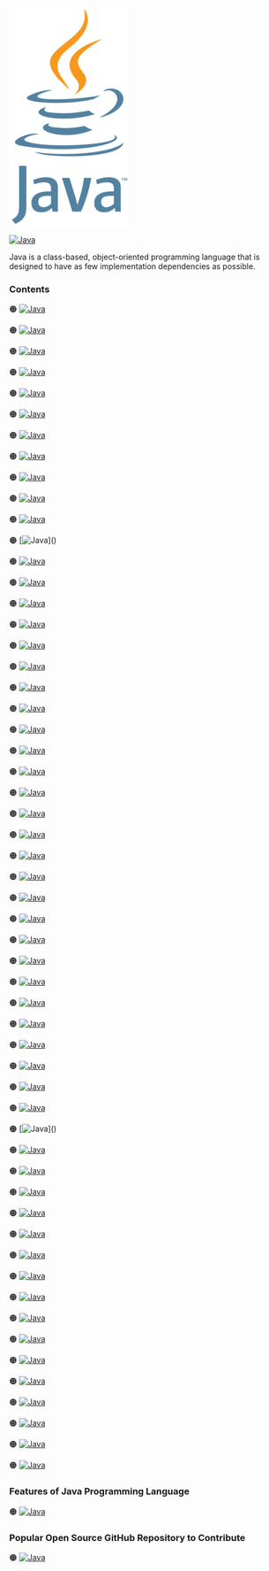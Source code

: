 ![Java-logo](https://github.com/shafiunmiraz0/Java-Crash-Course/blob/main/Assets/Java-Logo.png)

[![Java](https://img.shields.io/badge/Java%20Programming-Language-2c93b0?style=for-the-badge)](https://www.java.com/en/)


Java is a class-based, object-oriented programming language that is designed to have as few implementation dependencies as possible.

### Contents

🟠 [![Java](https://img.shields.io/badge/Introduction%20of-Java%20Programming%20Language-2c93b0?style=flat)]()

🟠 [![Java](https://img.shields.io/badge/Installation%20of-Java%20Programming%20Language-2c93b0?style=flat)]()

🟠 [![Java](https://img.shields.io/badge/Hello-World-2c93b0?style=flat)]()

🟠 [![Java](https://img.shields.io/badge/Understanding-Java%20Foundations-2c93b0?style=flat)]()

🟠 [![Java](https://img.shields.io/badge/Introduction%20of-Arguments%20and%20Parameters-2c93b0?style=flat)]()

🟠 [![Java](https://img.shields.io/badge/Input-and%20Output-2c93b0?style=flat)]()

🟠 [![Java](https://img.shields.io/badge/Introduction%20of-Variables-2c93b0?style=flat)]()

🟠 [![Java](https://img.shields.io/badge/Introduction%20of-Primitives%20and%20Objects-2c93b0?style=flat)]()

🟠 [![Java](https://img.shields.io/badge/Variable-Declaration%20and%20Initialization-2c93b0?style=flat)]()

🟠 [![Java](https://img.shields.io/badge/Primitive%20Data%20Types-2c93b0?style=flat)]()

🟠 [![Java](https://img.shields.io/badge/Scanner-Input-2c93b0?style=flat)]()

🟠 [![Java](https://img.shields.io/badge/Numeric%20Data%20Types-and%20Properties%20(Infinity,%30NaN)-2c93b0?style=flat)]()

🟠 [![Java](https://img.shields.io/badge/Numeric%20Expressions-and%20Operators-2c93b0?style=flat)]()

🟠 [![Java](https://img.shields.io/badge/Introduction%20of-Numeric%20Methods-2c93b0?style=flat)]()

🟠 [![Java](https://img.shields.io/badge/String-Class-2c93b0?style=flat)]()

🟠 [![Java](https://img.shields.io/badge/String-Methods-2c93b0?style=flat)]()

🟠 [![Java](https://img.shields.io/badge/More-String%20Methods-2c93b0?style=flat)]()

🟠 [![Java](https://img.shields.io/badge/Creating-Basic%20Classes,%20Methods,%20and%20Properties-2c93b0?style=flat)]()

🟠 [![Java](https://img.shields.io/badge/String%20Comparison-and%20Interning-2c93b0?style=flat)]()

🟠 [![Java](https://img.shields.io/badge/Introduction%20of-if,%20else%20if,%20else-2c93b0?style=flat)]()

🟠 [![Java](https://img.shields.io/badge/Comparison%20and-Logical%20Operators-2c93b0?style=flat)]()

🟠 [![Java](https://img.shields.io/badge/Introduction%20of-Switch%20Statement-2c93b0?style=flat)]()

🟠 [![Java](https://img.shields.io/badge/Ternary-Conditional%30Operator-2c93b0?style=flat)]()

🟠 [![Java](https://img.shields.io/badge/Single%20line-if%20Statement-2c93b0?style=flat)]()

🟠 [![Java](https://img.shields.io/badge/Introduction%20of-Loops%20(While%20loops)-2c93b0?style=flat)]()

🟠 [![Java](https://img.shields.io/badge/Do%20While-Loop-2c93b0?style=flat)]()

🟠 [![Java](https://img.shields.io/badge/For-Loops-2c93b0?style=flat)]()

🟠 [![Java](https://img.shields.io/badge/Nested%20Blocks-(Nested%20if)-2c93b0?style=flat)]()

🟠 [![Java](https://img.shields.io/badge/Nested-for%20Loops-2c93b0?style=flat)]()

🟠 [![Java](https://img.shields.io/badge/Nested-While%20Loops-2c93b0?style=flat)]()

🟠 [![Java](https://img.shields.io/badge/Variable%20Scope-with%20Nested%20Control%20Flow-2c93b0?style=flat)]()

🟠 [![Java](https://img.shields.io/badge/Introduction%20of-break-2c93b0?style=flat)]()

🟠 [![Java](https://img.shields.io/badge/Introduction%20of-continue-2c93b0?style=flat)]()

🟠 [![Java](https://img.shields.io/badge/Introduction%20of-Arrays-2c93b0?style=flat)]()

🟠 [![Java](https://img.shields.io/badge/Working-with%20Arrays-2c93b0?style=flat)]()

🟠 [![Java](https://img.shields.io/badge/Arrays%20toString-and%20Arrays%20deeptoString-2c93b0?style=flat)]()

🟠 [![Java](https://img.shields.io/badge/Array%20Values%20from-Input%20and%20for%20Loop-2c93b0?style=flat)]()

🟠 [![Java](https://img.shields.io/badge/Search%20an-Array%20with%20for%20Loop-2c93b0?style=flat)]()

🟠 [![Java](https://img.shields.io/badge/Arrays.sort%20and-Arrays.parallelSort-2c93b0?style=flat)]()

🟠 [![Java](https://img.shields.io/badge/Array%20Methods-(Arrays.fill,%20Arrays.asList,%20Arrays.equals)-2c93b0?style=flat)]()

🟠 [![Java](https://img.shields.io/badge/Introduction%20of-2D%20Arrays-2c93b0?style=flat)]()

🟠 [![Java](https://img.shields.io/badge/Working%20with-2D%20Arrays-2c93b0?style=flat)]()

🟠 [![Java](https://img.shields.io/badge/Iterate%20through%202D-Structures%20with%20for%20Loop-2c93b0?style=flat)]()

🟠 [![Java](https://img.shields.io/badge/ArrayList-Introduction-2c93b0?style=flat)]()

🟠 [![Java](https://img.shields.io/badge/List%20Interface%20and-ArrayList%20Implementation-2c93b0?style=flat)]()

🟠 [![Java](https://img.shields.io/badge/Working%20with-Lists-2c93b0?style=flat)]()

🟠 [![Java](https://img.shields.io/badge/Quickly%20Initialize%20a%20List%20with-Elements%20and%20How%20to%20Print%20List-2c93b0?style=flat)]()

🟠 [![Java](https://img.shields.io/badge/for%20Loops%20with%20Lists%20&-How%20to%20Modify%20Each%20Element-2c93b0?style=flat)]()

🟠 [![Java](https://img.shields.io/badge/Introduction%20of-Java%20Programming%20Language-2c93b0?style=flat)]()

🟠 [![Java](https://img.shields.io/badge/Introduction%20of-Java%20Programming%20Language-2c93b0?style=flat)]()

🟠 [![Java](https://img.shields.io/badge/Introduction%20of-Java%20Programming%20Language-2c93b0?style=flat)]()

🟠 [![Java](https://img.shields.io/badge/Introduction%20of-Java%20Programming%20Language-2c93b0?style=flat)]()

🟠 [![Java](https://img.shields.io/badge/Introduction%20of-Java%20Programming%20Language-2c93b0?style=flat)]()

🟠 [![Java](https://img.shields.io/badge/Introduction%20of-Java%20Programming%20Language-2c93b0?style=flat)]()

🟠 [![Java](https://img.shields.io/badge/Introduction%20of-Java%20Programming%20Language-2c93b0?style=flat)]()

🟠 [![Java](https://img.shields.io/badge/Introduction%20of-Java%20Programming%20Language-2c93b0?style=flat)]()





### Features of Java Programming Language

🟠 [![Java](https://img.shields.io/badge/Develop-Mobile%20Applications-2c93b0?style=flat)]()

### Popular Open Source GitHub Repository to Contribute

🟠 [![Java](https://img.shields.io/badge/Jenkins-Automation%20Server-2c93b0?style=flat)](https://github.com/jenkinsci/jenkins)
